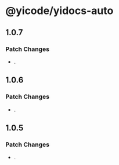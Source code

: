 # @yicode/yidocs-auto

## 1.0.7

### Patch Changes

-   .

## 1.0.6

### Patch Changes

-   .

## 1.0.5

### Patch Changes

-   .

